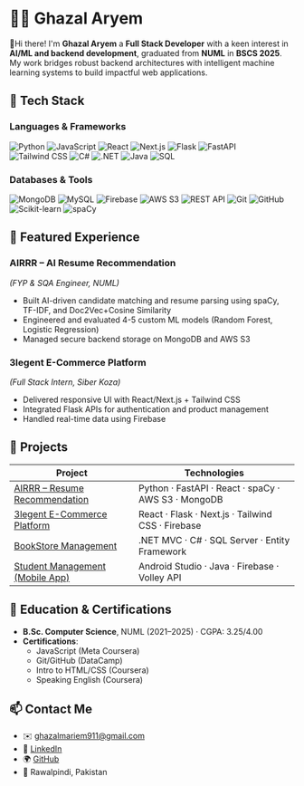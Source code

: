 # 🧑‍💻 Ghazal Aryem

👋Hi there! I'm **Ghazal Aryem** a **Full Stack Developer** with a keen interest in **AI/ML and backend development**, graduated from **NUML** in **BSCS 2025**. My work bridges robust backend architectures with intelligent machine learning systems to build impactful web applications.

## 🔧 Tech Stack

### Languages & Frameworks
![Python](https://img.shields.io/badge/-Python-3776AB?logo=python&logoColor=white)
![JavaScript](https://img.shields.io/badge/-JavaScript-F7DF1E?logo=javascript&logoColor=black)
![React](https://img.shields.io/badge/-React-61DAFB?logo=react&logoColor=black)
![Next.js](https://img.shields.io/badge/-Next.js-000000?logo=next.js&logoColor=white)
![Flask](https://img.shields.io/badge/-Flask-000000?logo=flask&logoColor=white)
![FastAPI](https://img.shields.io/badge/-FastAPI-009688?logo=fastapi&logoColor=white)
![Tailwind CSS](https://img.shields.io/badge/-Tailwind_CSS-06B6D4?logo=tailwind-css&logoColor=white)
![C#](https://img.shields.io/badge/-C%23-239120?logo=c-sharp&logoColor=white)
![.NET](https://img.shields.io/badge/-.NET-512BD4?logo=.net&logoColor=white)
![Java](https://img.shields.io/badge/-Java-007396?logo=java&logoColor=white)
![SQL](https://img.shields.io/badge/-SQL-4479A1?logo=postgresql&logoColor=white)

### Databases & Tools
![MongoDB](https://img.shields.io/badge/-MongoDB-47A248?logo=mongodb&logoColor=white)
![MySQL](https://img.shields.io/badge/-MySQL-4479A1?logo=mysql&logoColor=white)
![Firebase](https://img.shields.io/badge/-Firebase-FFCA28?logo=firebase&logoColor=black)
![AWS S3](https://img.shields.io/badge/-AWS_S3-569A31?logo=amazon-s3&logoColor=white)
![REST API](https://img.shields.io/badge/-REST_API-FF6F00?logo=rest&logoColor=white)
![Git](https://img.shields.io/badge/-Git-F05032?logo=git&logoColor=white)
![GitHub](https://img.shields.io/badge/-GitHub-181717?logo=github&logoColor=white)
![Scikit-learn](https://img.shields.io/badge/-Scikit_learn-F7931E?logo=scikit-learn&logoColor=white)
![spaCy](https://img.shields.io/badge/-spaCy-09A3D5?logo=spacy&logoColor=white)

## 💼 Featured Experience

### **AIRRR – AI Resume Recommendation**  
*(FYP & SQA Engineer, NUML)*  
- Built AI-driven candidate matching and resume parsing using spaCy, TF-IDF, and Doc2Vec+Cosine Similarity
- Engineered and evaluated 4-5 custom ML models (Random Forest, Logistic Regression)
- Managed secure backend storage on MongoDB and AWS S3

### **3legent E-Commerce Platform**  
*(Full Stack Intern, Siber Koza)*  
- Delivered responsive UI with React/Next.js + Tailwind CSS
- Integrated Flask APIs for authentication and product management
- Handled real-time data using Firebase

## 🚀 Projects

| Project | Technologies |
|---------|-------------|
| [AIRRR – Resume Recommendation](https://github.com/Ghazal-Aryem/AIRRR) | Python · FastAPI · React · spaCy · AWS S3 · MongoDB |
| [3legent E-Commerce Platform](https://github.com/Ghazal-Aryem/3legent) | React · Flask · Next.js · Tailwind CSS · Firebase |
| [BookStore Management](https://github.com/Ghazal-Aryem/BookStore_Management) | .NET MVC · C# · SQL Server · Entity Framework |
| [Student Management (Mobile App)](https://github.com/Ghazal-Aryem/Student_Management) | Android Studio · Java · Firebase · Volley API |

## 📘 Education & Certifications
- **B.Sc. Computer Science**, NUML (2021–2025) · CGPA: 3.25/4.00
- **Certifications**: 
  - JavaScript (Meta Coursera)
  - Git/GitHub (DataCamp)
  - Intro to HTML/CSS (Coursera)
  - Speaking English (Coursera)

## 📫 Contact Me
- ✉️ [ghazalmariem911@gmail.com](mailto:ghazalmariem911@gmail.com)
- 🔗 [LinkedIn](https://www.linkedin.com/in/ghazal-aryem-203a03255)
- 🌍 [GitHub](https://github.com/Ghazal-Aryem)
- 📍 Rawalpindi, Pakistan
